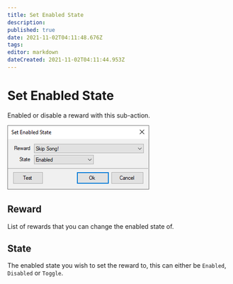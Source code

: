 ```yaml
---
title: Set Enabled State
description: 
published: true
date: 2021-11-02T04:11:48.676Z
tags: 
editor: markdown
dateCreated: 2021-11-02T04:11:44.953Z
---
```


# Set Enabled State

Enabled or disable a reward with this sub-action.

![sub-action-rewards-set-enabled-state-001.png](/sub-action-rewards-set-enabled-state-001.png)

## Reward
List of rewards that you can change the enabled state of.

## State
The enabled state you wish to set the reward to, this can either be `Enabled`, `Disabled` or `Toggle`.